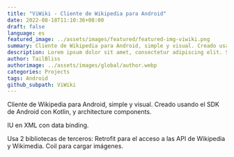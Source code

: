```yaml
---
title: "ViWiki - Cliente de Wikipedia para Android"
date: 2022-08-18T11:10:36+08:00
draft: false
language: es
featured_image: ../assets/images/featured/featured-img-viwiki.png
summary: Cliente de Wikipedia para Android, simple y visual. Creado usando el SDK de Android con Kotlin, y architecture components
description: Lorem ipsum dolor sit amet, consectetur adipiscing elit. Sed cursus, odio nec venenatis lacinia, lacus lectus varius nisi, in tristique mi purus ut libero. Vestibulum vel convallis felis. Ut finibus lorem vestibulum lobortis rhoncus.
author: TailBliss
authorimage: ../assets/images/global/author.webp
categories: Projects
tags: Android
github_subpath: ViWiki
---
```


Cliente de Wikipedia para Android, simple y visual. Creado usando el SDK de Android con Kotlin, y architecture components.

IU en XML con data binding.

Usa 2 bibliotecas de terceros: Retrofit para el acceso a las API de Wikipedia y Wikimedia. Coil para cargar imágenes.
